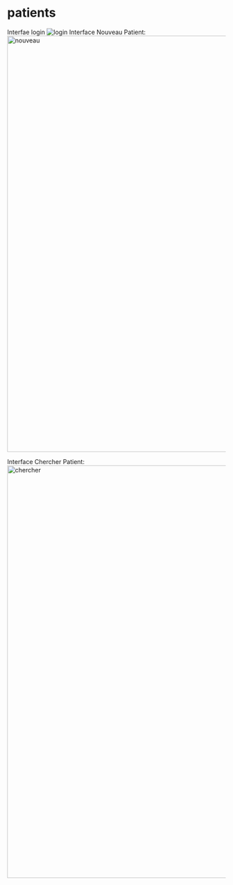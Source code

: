# patients
Interfae login 
![login](https://user-images.githubusercontent.com/104372472/165937420-3188cbf5-a5f1-4936-a62a-5567a3dda690.png)
Interface Nouveau Patient:
<img width="957" alt="nouveau" src="https://user-images.githubusercontent.com/104372472/165942285-c0d4dfd5-3148-4271-baea-493c1b626e23.png">

Interface Chercher Patient:
<img width="949" alt="chercher" src="https://user-images.githubusercontent.com/104372472/165942438-ce2fb99e-3d04-41cf-801b-63a8dc3de91f.png">
